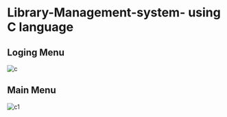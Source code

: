 # Library-Management-system- using C language
## Loging Menu
![c](https://github.com/Gihansachith92/Library-Management-system-/assets/110083916/db1de06f-581e-4d0b-aa01-0aab89699616)
## Main Menu
![c1](https://github.com/Gihansachith92/Library-Management-system-/assets/110083916/1fd55f24-0cb1-4289-b826-f126dea808b9)
